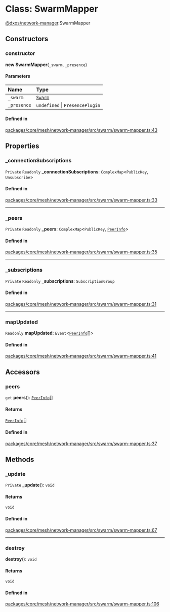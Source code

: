 # Class: SwarmMapper

[@dxos/network-manager](../modules/dxos_network_manager.md).SwarmMapper

## Constructors

### constructor

**new SwarmMapper**(`_swarm`, `_presence`)

#### Parameters

| Name | Type |
| :------ | :------ |
| `_swarm` | [`Swarm`](dxos_network_manager.Swarm.md) |
| `_presence` | `undefined` \| `PresencePlugin` |

#### Defined in

[packages/core/mesh/network-manager/src/swarm/swarm-mapper.ts:43](https://github.com/dxos/dxos/blob/main/packages/core/mesh/network-manager/src/swarm/swarm-mapper.ts#L43)

## Properties

### \_connectionSubscriptions

 `Private` `Readonly` **\_connectionSubscriptions**: `ComplexMap`<`PublicKey`, `Unsubscribe`\>

#### Defined in

[packages/core/mesh/network-manager/src/swarm/swarm-mapper.ts:33](https://github.com/dxos/dxos/blob/main/packages/core/mesh/network-manager/src/swarm/swarm-mapper.ts#L33)

___

### \_peers

 `Private` `Readonly` **\_peers**: `ComplexMap`<`PublicKey`, [`PeerInfo`](../interfaces/dxos_network_manager.PeerInfo.md)\>

#### Defined in

[packages/core/mesh/network-manager/src/swarm/swarm-mapper.ts:35](https://github.com/dxos/dxos/blob/main/packages/core/mesh/network-manager/src/swarm/swarm-mapper.ts#L35)

___

### \_subscriptions

 `Private` `Readonly` **\_subscriptions**: `SubscriptionGroup`

#### Defined in

[packages/core/mesh/network-manager/src/swarm/swarm-mapper.ts:31](https://github.com/dxos/dxos/blob/main/packages/core/mesh/network-manager/src/swarm/swarm-mapper.ts#L31)

___

### mapUpdated

 `Readonly` **mapUpdated**: `Event`<[`PeerInfo`](../interfaces/dxos_network_manager.PeerInfo.md)[]\>

#### Defined in

[packages/core/mesh/network-manager/src/swarm/swarm-mapper.ts:41](https://github.com/dxos/dxos/blob/main/packages/core/mesh/network-manager/src/swarm/swarm-mapper.ts#L41)

## Accessors

### peers

`get` **peers**(): [`PeerInfo`](../interfaces/dxos_network_manager.PeerInfo.md)[]

#### Returns

[`PeerInfo`](../interfaces/dxos_network_manager.PeerInfo.md)[]

#### Defined in

[packages/core/mesh/network-manager/src/swarm/swarm-mapper.ts:37](https://github.com/dxos/dxos/blob/main/packages/core/mesh/network-manager/src/swarm/swarm-mapper.ts#L37)

## Methods

### \_update

`Private` **_update**(): `void`

#### Returns

`void`

#### Defined in

[packages/core/mesh/network-manager/src/swarm/swarm-mapper.ts:67](https://github.com/dxos/dxos/blob/main/packages/core/mesh/network-manager/src/swarm/swarm-mapper.ts#L67)

___

### destroy

**destroy**(): `void`

#### Returns

`void`

#### Defined in

[packages/core/mesh/network-manager/src/swarm/swarm-mapper.ts:106](https://github.com/dxos/dxos/blob/main/packages/core/mesh/network-manager/src/swarm/swarm-mapper.ts#L106)
